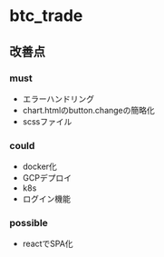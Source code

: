# btc_trade
## 改善点
### must
- エラーハンドリング
- chart.htmlのbutton.changeの簡略化
- scssファイル

### could
- docker化 
- GCPデプロイ
- k8s
- ログイン機能

### possible
- reactでSPA化